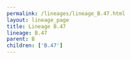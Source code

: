 ```yaml
---
permalink: /lineages/lineage_B.47.html
layout: lineage_page
title: Lineage B.47
lineage: B.47
parent: B
children: ['B.47']
---
```


